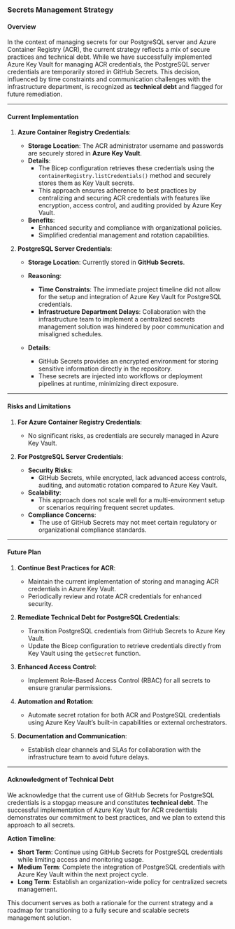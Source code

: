 ### Secrets Management Strategy

#### Overview
In the context of managing secrets for our PostgreSQL server and Azure Container Registry (ACR), the current strategy reflects a mix of secure practices and technical debt. While we have successfully implemented Azure Key Vault for managing ACR credentials, the PostgreSQL server credentials are temporarily stored in GitHub Secrets. This decision, influenced by time constraints and communication challenges with the infrastructure department, is recognized as **technical debt** and flagged for future remediation.

---

#### Current Implementation

1. **Azure Container Registry Credentials**:
   - **Storage Location**: The ACR administrator username and passwords are securely stored in **Azure Key Vault**.
   - **Details**:
     - The Bicep configuration retrieves these credentials using the `containerRegistry.listCredentials()` method and securely stores them as Key Vault secrets.
     - This approach ensures adherence to best practices by centralizing and securing ACR credentials with features like encryption, access control, and auditing provided by Azure Key Vault.
   - **Benefits**:
     - Enhanced security and compliance with organizational policies.
     - Simplified credential management and rotation capabilities.

2. **PostgreSQL Server Credentials**:
   - **Storage Location**: Currently stored in **GitHub Secrets**.
   - **Reasoning**:
     - **Time Constraints**: The immediate project timeline did not allow for the setup and integration of Azure Key Vault for PostgreSQL credentials.
     - **Infrastructure Department Delays**: Collaboration with the infrastructure team to implement a centralized secrets management solution was hindered by poor communication and misaligned schedules.

   - **Details**:
     - GitHub Secrets provides an encrypted environment for storing sensitive information directly in the repository.
     - These secrets are injected into workflows or deployment pipelines at runtime, minimizing direct exposure.

---

#### Risks and Limitations
1. **For Azure Container Registry Credentials**:
   - No significant risks, as credentials are securely managed in Azure Key Vault.

2. **For PostgreSQL Server Credentials**:
   - **Security Risks**:
     - GitHub Secrets, while encrypted, lack advanced access controls, auditing, and automatic rotation compared to Azure Key Vault.
   - **Scalability**:
     - This approach does not scale well for a multi-environment setup or scenarios requiring frequent secret updates.
   - **Compliance Concerns**:
     - The use of GitHub Secrets may not meet certain regulatory or organizational compliance standards.

---

#### Future Plan

1. **Continue Best Practices for ACR**:
   - Maintain the current implementation of storing and managing ACR credentials in Azure Key Vault.
   - Periodically review and rotate ACR credentials for enhanced security.

2. **Remediate Technical Debt for PostgreSQL Credentials**:
   - Transition PostgreSQL credentials from GitHub Secrets to Azure Key Vault.
   - Update the Bicep configuration to retrieve credentials directly from Key Vault using the `getSecret` function.

3. **Enhanced Access Control**:
   - Implement Role-Based Access Control (RBAC) for all secrets to ensure granular permissions.

4. **Automation and Rotation**:
   - Automate secret rotation for both ACR and PostgreSQL credentials using Azure Key Vault’s built-in capabilities or external orchestrators.

5. **Documentation and Communication**:
   - Establish clear channels and SLAs for collaboration with the infrastructure team to avoid future delays.

---

#### Acknowledgment of Technical Debt

We acknowledge that the current use of GitHub Secrets for PostgreSQL credentials is a stopgap measure and constitutes **technical debt**. The successful implementation of Azure Key Vault for ACR credentials demonstrates our commitment to best practices, and we plan to extend this approach to all secrets.

**Action Timeline**:
- **Short Term**: Continue using GitHub Secrets for PostgreSQL credentials while limiting access and monitoring usage.
- **Medium Term**: Complete the integration of PostgreSQL credentials with Azure Key Vault within the next project cycle.
- **Long Term**: Establish an organization-wide policy for centralized secrets management.

This document serves as both a rationale for the current strategy and a roadmap for transitioning to a fully secure and scalable secrets management solution.
